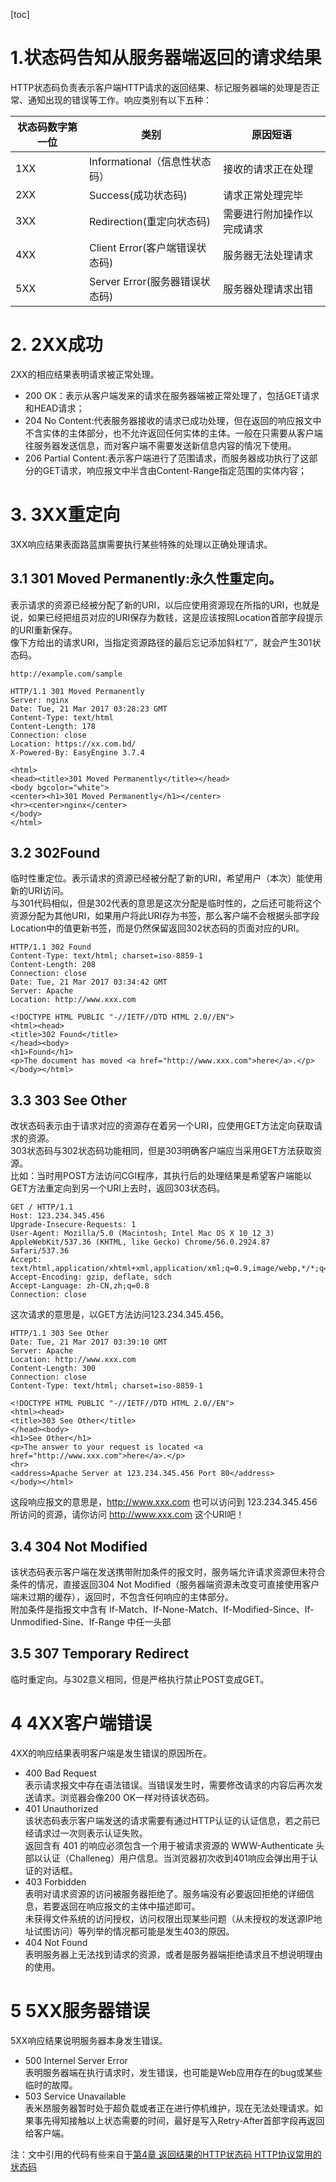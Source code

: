 [toc]
# 1.状态码告知从服务器端返回的请求结果
HTTP状态码负责表示客户端HTTP请求的返回结果、标记服务器端的处理是否正常、通知出现的错误等工作。响应类别有以下五种：  

状态码数字第一位  | 类别 | 原因短语
---|---|--
1XX | Informational（信息性状态码） | 接收的请求正在处理
2XX | Success(成功状态码) | 请求正常处理完毕
3XX | Redirection(重定向状态码) | 需要进行附加操作以完成请求
4XX | Client Error(客户端错误状态码) | 服务器无法处理请求
5XX | Server Error(服务器错误状态码) | 服务器处理请求出错
# 2. 2XX成功
2XX的相应结果表明请求被正常处理。  

- 200 OK：表示从客户端发来的请求在服务器端被正常处理了，包括GET请求和HEAD请求；
- 204 No Content:代表服务器接收的请求已成功处理，但在返回的响应报文中不含实体的主体部分，也不允许返回任何实体的主体。一般在只需要从客户端往服务器发送信息，而对客户端不需要发送新信息内容的情况下使用。
- 206 Partial Content:表示客户端进行了范围请求，而服务器成功执行了这部分的GET请求，响应报文中半含由Content-Range指定范围的实体内容；
# 3. 3XX重定向
3XX响应结果表面路蓝旗需要执行某些特殊的处理以正确处理请求。  
## 3.1 301 Moved Permanently:永久性重定向。  
表示请求的资源已经被分配了新的URI，以后应使用资源现在所指的URI，也就是说，如果已经把组员对应的URI保存为数钱，这是应该按照Location首部字段提示的URI重新保存。  
像下方给出的请求URI，当指定资源路径的最后忘记添加斜杠“/”，就会产生301状态码。

```
http://example.com/sample
```

```
HTTP/1.1 301 Moved Permanently
Server: nginx
Date: Tue, 21 Mar 2017 03:28:23 GMT
Content-Type: text/html
Content-Length: 178
Connection: close
Location: https://xx.com.bd/
X-Powered-By: EasyEngine 3.7.4

<html>
<head><title>301 Moved Permanently</title></head>
<body bgcolor="white">
<center><h1>301 Moved Permanently</h1></center>
<hr><center>nginx</center>
</body>
</html>
```
## 3.2 302Found
临时性重定位。表示请求的资源已经被分配了新的URI，希望用户（本次）能使用新的URI访问。  
与301代码相似，但是302代表的意思是这次分配是临时性的，之后还可能将这个资源分配为其他URI，如果用户将此URI存为书签，那么客户端不会根据头部字段Location中的值更新书签，而是仍然保留返回302状态码的页面对应的URI。  

```
HTTP/1.1 302 Found
Content-Type: text/html; charset=iso-8859-1
Content-Length: 208
Connection: close
Date: Tue, 21 Mar 2017 03:34:42 GMT
Server: Apache
Location: http://www.xxx.com

<!DOCTYPE HTML PUBLIC "-//IETF//DTD HTML 2.0//EN">
<html><head>
<title>302 Found</title>
</head><body>
<h1>Found</h1>
<p>The document has moved <a href="http://www.xxx.com">here</a>.</p>
</body></html>
```
## 3.3 303 See Other
改状态码表示由于请求对应的资源存在着另一个URI，应使用GET方法定向获取请求的资源。  
303状态码与302状态码功能相同，但是303明确客户端应当采用GET方法获取资源。  
比如：当时用POST方法访问CGI程序，其执行后的处理结果是希望客户端能以GET方法重定向到另一个URI上去时，返回303状态码。

```
GET / HTTP/1.1
Host: 123.234.345.456
Upgrade-Insecure-Requests: 1
User-Agent: Mozilla/5.0 (Macintosh; Intel Mac OS X 10_12_3) AppleWebKit/537.36 (KHTML, like Gecko) Chrome/56.0.2924.87 Safari/537.36
Accept: text/html,application/xhtml+xml,application/xml;q=0.9,image/webp,*/*;q=0.8
Accept-Encoding: gzip, deflate, sdch
Accept-Language: zh-CN,zh;q=0.8
Connection: close
```
这次请求的意思是，以GET方法访问123.234.345.456。

```
HTTP/1.1 303 See Other
Date: Tue, 21 Mar 2017 03:39:10 GMT
Server: Apache
Location: http://www.xxx.com
Content-Length: 300
Connection: close
Content-Type: text/html; charset=iso-8859-1

<!DOCTYPE HTML PUBLIC "-//IETF//DTD HTML 2.0//EN">
<html><head>
<title>303 See Other</title>
</head><body>
<h1>See Other</h1>
<p>The answer to your request is located <a href="http://www.xxx.com">here</a>.</p>
<hr>
<address>Apache Server at 123.234.345.456 Port 80</address>
</body></html>
```
这段响应报文的意思是，http://www.xxx.com 也可以访问到 123.234.345.456 所访问的资源，请你访问 http://www.xxx.com 这个URI吧！
## 3.4 304 Not Modified
该状态码表示客户端在发送携带附加条件的报文时，服务端允许请求资源但未符合条件的情况，直接返回304 Not Modified（服务器端资源未改变可直接使用客户端未过期的缓存），返回时，不包含任何响应的主体部分。  
附加条件是指报文中含有 If-Match、If-None-Match、If-Modified-Since、If-Unmodified-Sine、If-Range 中任一头部
## 3.5 307 Temporary Redirect
临时重定向。与302意义相同，但是严格执行禁止POST变成GET。
# 4 4XX客户端错误
4XX的响应结果表明客户端是发生错误的原因所在。
- 400 Bad Request  
表示请求报文中存在语法错误。当错误发生时，需要修改请求的内容后再次发送请求。浏览器会像200 OK一样对待该状态码。
- 401 Unauthorized  
该状态码表示客户端发送的请求需要有通过HTTP认证的认证信息，若之前已经请求过一次则表示认证失败。  
返回含有 401 的响应必须包含一个用于被请求资源的 WWW-Authenticate 头部以认证（Challeneg）用户信息。当浏览器初次收到401响应会弹出用于认证的对话框。
- 403 Forbidden  
表明对请求资源的访问被服务器拒绝了。服务端没有必要返回拒绝的详细信息，若要返回在响应报文的主体中描述即可。  
未获得文件系统的访问授权，访问权限出现某些问题（从未授权的发送源IP地址试图访问）等列举的情况都可能是发生403的原因。
- 404 Not Found  
表明服务器上无法找到请求的资源，或者是服务器端拒绝请求且不想说明理由的使用。
# 5 5XX服务器错误
5XX响应结果说明服务器本身发生错误。
- 500 Internel Server Error  
表明服务器端在执行请求时，发生错误，也可能是Web应用存在的bug或某些临时的故障。
- 503 Service Unavailable  
表米昂服务器暂时处于超负载或者正在进行停机维护，现在无法处理请求。如果事先得知接触以上状态需要的时间，最好是写入Retry-After首部字段再返回给客户端。  


注：文中引用的代码有些来自于[第4章 返回结果的HTTP状态码 HTTP协议常用的状态码](https://blog.csdn.net/u010369338/article/details/64129478)